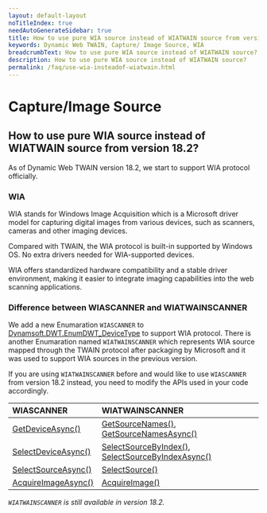 ```yaml
---
layout: default-layout
noTitleIndex: true
needAutoGenerateSidebar: true
title: How to use pure WIA source instead of WIATWAIN source from version 18.2?
keywords: Dynamic Web TWAIN, Capture/ Image Source, WIA
breadcrumbText: How to use pure WIA source instead of WIATWAIN source?
description: How to use pure WIA source instead of WIATWAIN source?
permalink: /faq/use-wia-insteadof-wiatwain.html
---
```


# Capture/Image Source

## How to use pure WIA source instead of WIATWAIN source from version 18.2?

As of Dynamic Web TWAIN version 18.2, we start to support WIA protocol officially. 

### WIA 

WIA stands for Windows Image Acquisition which is a Microsoft driver model for capturing digital images from various devices, such as scanners, cameras and other imaging devices. 

Compared with TWAIN, the WIA protocol is built-in supported by Windows OS. No extra drivers needed for WIA-supported devices.

WIA offers standardized hardware compatibility and a stable driver environment, making it easier to integrate imaging capabilities into the web scanning applications. 


### Difference between WIASCANNER and WIATWAINSCANNER


We add a new Enumaration `WIASCANNER` to [Dynamsoft.DWT.EnumDWT_DeviceType](https://www.dynamsoft.com/web-twain/docs/info/api/Dynamsoft_Enum.html?ver=latest&&cVer=true#dynamsoftdwtenumdwt_devicetype) to support WIA protocol. There is another Enumaration named `WIATWAINSCANNER` which represents WIA source mapped through the TWAIN protocol after packaging by Microsoft and it was used to support WIA sources in the previous version.

If you are using `WIATWAINSCANNER` before and would like to use `WIASCANNER` from version 18.2 instead, you need to modify the APIs used in your code accordingly.

| WIASCANNER | WIATWAINSCANNER |
|:-|:-|
| [GetDeviceAsync()](https://www.dynamsoft.com/web-twain/docs/info/api/WebTwain_Acquire.html#getdevicesasync) | [GetSourceNames()](https://www.dynamsoft.com/web-twain/docs/info/api/WebTwain_Acquire.html#getsourcenames), [GetSourceNamesAsync()](https://www.dynamsoft.com/web-twain/docs/info/api/WebTwain_Acquire.html#getsourcenamesasync)|
| [SelectDeviceAsync()](https://www.dynamsoft.com/web-twain/docs/info/api/WebTwain_Acquire.html#selectdeviceasync) | [SelectSourceByIndex()](https://www.dynamsoft.com/web-twain/docs/info/api/WebTwain_Acquire.html#selectsourcebyindex), [SelectSourceByIndexAsync()](https://www.dynamsoft.com/web-twain/docs/info/api/WebTwain_Acquire.html#selectsourcebyindexasync) |
| [SelectSourceAsync()](https://www.dynamsoft.com/web-twain/docs/info/api/WebTwain_Acquire.html#selectsourceasync) | [SelectSource()](https://www.dynamsoft.com/web-twain/docs/info/api/WebTwain_Acquire.html#selectsource) |
| [AcquireImageAsync()](https://www.dynamsoft.com/web-twain/docs/info/api/WebTwain_Acquire.html#acquireimageasync) | [AcquireImage()](https://www.dynamsoft.com/web-twain/docs/info/api/WebTwain_Acquire.html#acquireimage) |

*`WIATWAINSCANNER` is still available in version 18.2.*